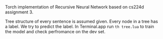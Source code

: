 Torch implementation of Recursive Neural Network based on cs224d assignment 3.

Tree structure of every sentence is assumed given. Every node in a tree has a label. We try to predict the label.
In Terminal.app run ``` th tree.lua ``` to train the model and check perfromance on the dev set.

